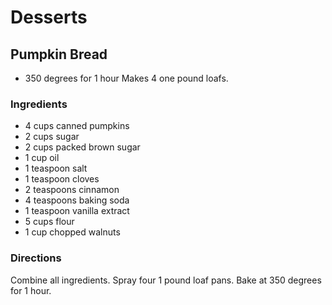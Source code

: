 # Desserts

## Pumpkin Bread

* 350 degrees for 1 hour Makes 4 one pound loafs.

### Ingredients

* 4 cups canned pumpkins
* 2 cups sugar
* 2 cups packed brown sugar
* 1 cup oil
* 1 teaspoon salt
* 1 teaspoon cloves
* 2 teaspoons cinnamon
* 4 teaspoons baking soda
* 1 teaspoon vanilla extract
* 5 cups flour
* 1 cup chopped walnuts

### Directions

Combine all ingredients. Spray four 1 pound loaf pans. Bake at 350 degrees for 1 hour.
